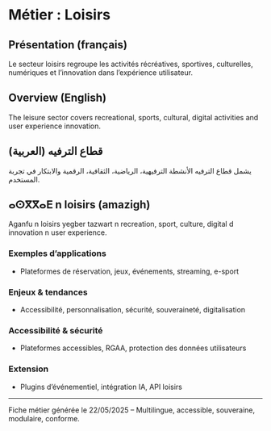 # Métier : Loisirs

## Présentation (français)
Le secteur loisirs regroupe les activités récréatives, sportives, culturelles, numériques et l’innovation dans l’expérience utilisateur.

## Overview (English)
The leisure sector covers recreational, sports, cultural, digital activities and user experience innovation.

## قطاع الترفيه (العربية)
يشمل قطاع الترفيه الأنشطة الترفيهية، الرياضية، الثقافية، الرقمية والابتكار في تجربة المستخدم.

## ⴰⵙⴳⴳⴰⴹ n loisirs (amazigh)
Aganfu n loisirs yegber tazwart n recreation, sport, culture, digital d innovation n user experience.

### Exemples d’applications
- Plateformes de réservation, jeux, événements, streaming, e-sport

### Enjeux & tendances
- Accessibilité, personnalisation, sécurité, souveraineté, digitalisation

### Accessibilité & sécurité
- Plateformes accessibles, RGAA, protection des données utilisateurs

### Extension
- Plugins d’événementiel, intégration IA, API loisirs

---
Fiche métier générée le 22/05/2025 – Multilingue, accessible, souveraine, modulaire, conforme.
